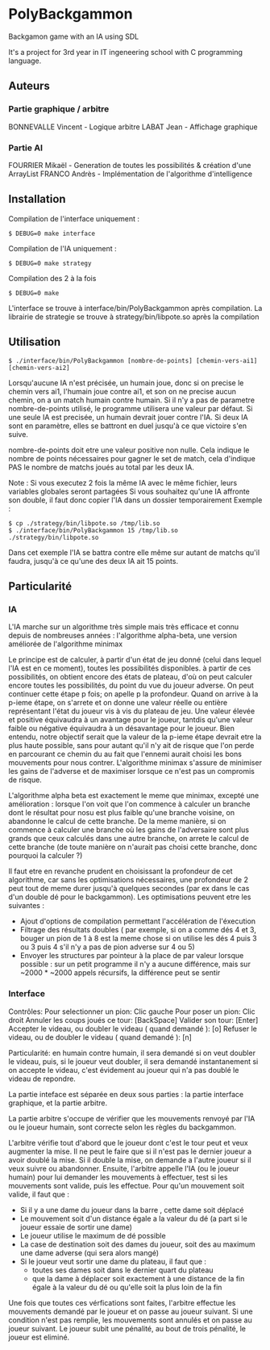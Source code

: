 # PolyBackgammon
Backgamon game with an IA using SDL

It's a project for 3rd year in IT ingeneering school with C programming language.

## Auteurs
### Partie graphique / arbitre
BONNEVALLE Vincent - Logique arbitre
LABAT Jean - Affichage graphique

### Partie AI
FOURRIER Mikaël - Generation de toutes les possibilités & création d'une ArrayList
FRANCO Andrès - Implémentation de l'algorithme d'intelligence

## Installation
Compilation de l'interface uniquement :
```
$ DEBUG=0 make interface
```
Compilation de l'IA uniquement :
```
$ DEBUG=0 make strategy
```
Compilation des 2 à la fois
```
$ DEBUG=0 make
```

L'interface se trouve à interface/bin/PolyBackgammon après compilation.
La librairie de strategie se trouve à strategy/bin/libpote.so après la compilation
## Utilisation

```
$ ./interface/bin/PolyBackgammon [nombre-de-points] [chemin-vers-ai1] [chemin-vers-ai2]
```
Lorsqu'aucune IA n'est précisée, un humain joue, donc si on precise le chemin vers ai1, l'humain joue contre ai1, et son on ne precise aucun chemin, on a un match humain contre humain. Si il n'y a pas de parametre nombre-de-points utilisé, le programme utilisera une valeur par défaut. Si une seule IA est precisée, un humain devrait jouer contre l'IA. Si deux IA sont en paramètre, elles se battront en duel jusqu'à ce que victoire s'en suive.

nombre-de-points doit etre une valeur positive non nulle. Cela indique le nombre de points nécessaires pour gagner le set de match, cela d'indique PAS le nombre de matchs joués au total par les deux IA.

Note : Si vous executez 2 fois la même IA avec le même fichier, leurs variables globales seront partagées
Si vous souhaitez qu'une IA affronte son double, il faut donc copier l'IA dans un dossier temporairement
Exemple :
```
$ cp ./strategy/bin/libpote.so /tmp/lib.so
$ ./interface/bin/PolyBackgammon 15 /tmp/lib.so ./strategy/bin/libpote.so
```
Dans cet exemple l'IA se battra contre elle même sur autant de matchs qu'il faudra, jusqu'à ce qu'une des deux IA ait 15 points.

## Particularité
### IA

L'IA marche sur un algorithme très simple mais très efficace et connu depuis de nombreuses années : l'algorithme alpha-beta, une version améliorée de l'algorithme minimax

Le principe est de calculer, à partir d'un état de jeu donné (celui dans lequel l'IA est en ce moment), toutes les possibilités disponibles. à partir de ces possibilités, on obtient encore des états de plateau, d'où on peut calculer encore toutes les possibilités, du point du vue du joueur adverse.
On peut continuer cette étape p fois; on apelle p la profondeur. Quand on arrive à la p-ieme étape, on s'arrete et on donne une valeur réelle ou entière représentant l'état du joueur vis à vis du plateau de jeu. Une valeur élevée et positive équivaudra à un avantage pour le joueur, tantdis qu'une valeur faible ou négative équivaudra à un désavantage pour le joueur.
Bien entendu, notre objectif serait que la valeur de la p-ieme étape devrait etre la plus haute possible, sans pour autant qu'il n'y ait de risque que l'on perde en parcourant ce chemin du au fait que l'ennemi aurait choisi les bons mouvements pour nous contrer. L'algorithme minimax s'assure de minimiser les gains de l'adverse et de maximiser lorsque ce n'est pas un compromis de risque.

L'algorithme alpha beta est exactement le meme que minimax, excepté une amélioration : lorsque l'on voit que l'on commence à calculer un branche dont le résultat pour nosu est plus faible qu'une branche voisine, on abandonne le calcul de cette branche. De la meme manière, si on commence à calculer une branche où les gains de l'adversaire sont plus grands que ceux calculés dans une autre branche, on arrete le calcul de cette branche (de toute manière on n'aurait pas choisi cette branche, donc pourquoi la calculer ?)

Il faut etre en revanche prudent en choisissant la profondeur de cet algorithme, car sans les optimisations nécessaires, une profondeur de 2 peut tout de meme durer jusqu'à quelques secondes (par ex dans le cas d'un double dé pour le backgammon).
Les optimisations peuvent etre les suivantes :
* Ajout d'options de compilation permettant l'accélération de l'éxecution
* Filtrage des résultats doubles ( par exemple, si on a comme dés 4 et 3, bouger un pion de 1 à 8 est la meme chose si on utilise les dés 4 puis 3 ou 3 puis 4 s'il n'y a pas de pion adverse sur 4 ou 5)
* Envoyer les structures par pointeur à la place de par valeur lorsque possible : sur un petit programme il n'y a aucune différence, mais sur ~2000 * ~2000 appels récursifs, la différence peut se sentir

### Interface

Contrôles: 	Pour selectionner un pion:	 Clic gauche
		Pour poser un pion:		 Clic droit
		Annuler les coups joués ce tour: [BackSpace]
		Valider son tour:		 [Enter]
		Accepter le videau, ou doubler
		le videau ( quand demandé ):	 [o]
		Refuser le videau, ou de doubler
		le videau ( quand demandé ):	 [n]

Particularité: en humain contre humain, il sera demandé si on veut doubler le videau, puis, si le joueur veut doubler, il sera 
demandé instantanement si on accepte le videau, c'est évidement au joueur qui n'a pas doublé le videau de repondre.


		
	

La partie inteface est séparée en deux sous parties : la partie interface graphique, et la partie arbitre.

La partie arbitre s'occupe de vérifier que les mouvements renvoyé par l'IA ou le joueur humain, sont correcte selon les règles du backgammon.

L'arbitre vérifie tout d'abord que le joueur dont c'est le tour peut et veux augmenter la mise. Il ne peut le faire que si il n'est pas le dernier joueur
a avoir doublé la mise. Si il double la mise, on demande a l'autre joueur si il veux suivre ou abandonner.
Ensuite, l'arbitre appelle l'IA (ou le joueur humain) pour lui demander les mouvements à effectuer, test si les mouvements sont valide, puis les effectue.
Pour qu'un mouvement soit valide, il faut que : 

* Si il y a une dame du joueur dans la barre , cette dame soit déplacé
* Le mouvement soit d'un distance égale a la valeur du dé (a part si le joueur essaie de sortir une dame)
* Le joueur utilise le maximum de dé possible
* La case de destination soit des dames du joueur, soit des au maximum une dame adverse (qui sera alors mangé)
* Si le joueur veut sortir une dame du plateau, il faut que :
  * toutes ses dames soit dans le dernier quart du plateau
  * que la dame à déplacer soit exactement à une distance de la fin égale à la valeur du dé ou qu'elle soit la plus loin de la fin

Une fois que toutes ces vérfications sont faites, l'arbitre effectue les mouvements demandé par le joueur et on passe au joueur suivant.
Si une condition n'est pas remplie, les mouvements sont annulés et on passe au joueur suivant.
Le joueur subit une pénalité, au bout de trois pénalité, le joueur est eliminé.
